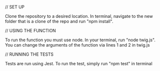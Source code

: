 // SET UP

Clone the repository to a desired location. In terminal, navigate to the new folder that is a clone of the repo and run "npm install".

// USING THE FUNCTION

To run the function you must use node. In your terminal, run "node twig.js". You can change the arguments of the function via lines 1 and 2 in twig.js

// RUNNING THE TESTS

Tests are run using Jest. To run the test, simply run "npm test" in terminal
